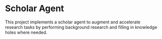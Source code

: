 # Scholar Agent

This project implements a scholar agent to augment and accelerate research tasks by performing background research and filling in knowledge holes where needed.

